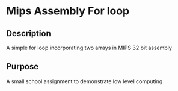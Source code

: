 # Mips Assembly For loop

## Description
A simple for loop incorporating two arrays in MIPS 32 bit assembly

## Purpose
A small school assignment to demonstrate low level computing